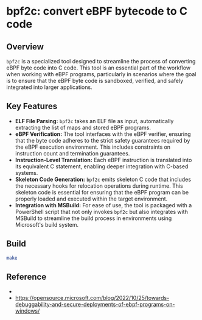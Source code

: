 # bpf2c: convert eBPF bytecode to C code



## Overview

`bpf2c` is a specialized tool designed to streamline the process of converting eBPF byte code into C code. This tool is an essential part of the workflow when working with eBPF programs, particularly in scenarios where the goal is to ensure that the eBPF byte code is sandboxed, verified, and safely integrated into larger applications.

## Key Features

- **ELF File Parsing:** `bpf2c` takes an ELF file as input, automatically extracting the list of maps and stored eBPF programs. 
- **eBPF Verification:** The tool interfaces with the eBPF verifier, ensuring that the byte code adheres to the strict safety guarantees required by the eBPF execution environment. This includes constraints on instruction count and termination guarantees.
- **Instruction-Level Translation:** Each eBPF instruction is translated into its equivalent C statement, enabling deeper integration with C-based systems.
- **Skeleton Code Generation:** `bpf2c` emits skeleton C code that includes the necessary hooks for relocation operations during runtime. This skeleton code is essential for ensuring that the eBPF program can be properly loaded and executed within the target environment.
- **Integration with MSBuild:** For ease of use, the tool is packaged with a PowerShell script that not only invokes `bpf2c` but also integrates with MSBuild to streamline the build process in environments using Microsoft's build system.

## Build

```sh
make
```

## Reference

- 
- <https://opensource.microsoft.com/blog/2022/10/25/towards-debuggability-and-secure-deployments-of-ebpf-programs-on-windows/>
